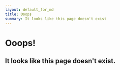 ```yaml
---
layout: default_for_md
title: Ooops
summary: It looks like this page doesn't exist
---
```


# Ooops!
## It looks like this page doesn't exist.
